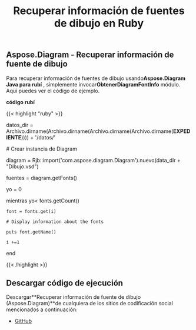 ﻿---
title: Recuperar información de fuentes de dibujo en Ruby
type: docs
weight: 30
url: /es/java/retrieve-drawing-font-information-in-ruby/
---
## **Aspose.Diagram - Recuperar información de fuente de dibujo**
 Para recuperar información de fuentes de dibujo usando**Aspose.Diagram Java para rubí** , simplemente invocar**ObtenerDiagramFontInfo** módulo. Aquí puedes ver el código de ejemplo.

**código rubí**

{{< highlight "ruby" >}}

 datos_dir = Archivo.dirname(Archivo.dirname(Archivo.dirname(Archivo.dirname(__EXPEDIENTE__)))) + '/datos/'

\# Crear instancia de Diagram

diagram = Rjb::import('com.aspose.diagram.Diagram').nuevo(data_dir + "Dibujo.vsd")

fuentes = diagram.getFonts()

yo = 0

 mientras yo< fonts.getCount()

    font = fonts.get(i)

    # Display information about the fonts

    puts font.getName()

    i +=1

end

{{< /highlight >}}
## **Descargar código de ejecución**
 Descargar**Recuperar información de fuente de dibujo (Aspose.Diagram)**de cualquiera de los sitios de codificación social mencionados a continuación:

- [GitHub](https://github.com/asposediagram/Aspose.Diagram-for-Java/blob/master/Plugins/Aspose_Diagram_Java_for_Ruby/lib/asposediagramjava/Diagrams/getdiagramfontinfo.rb)

